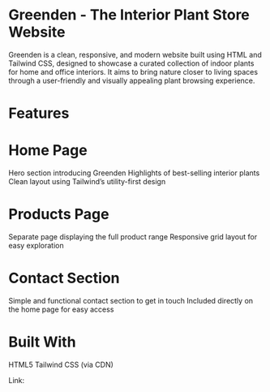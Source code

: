 # Greenden - The Interior Plant Store Website
Greenden is a clean, responsive, and modern website built using HTML and Tailwind CSS, designed to showcase a curated collection of indoor plants for home and office interiors. It aims to bring nature closer to living spaces through a user-friendly and visually appealing plant browsing experience.

# Features
# Home Page
Hero section introducing Greenden
Highlights of best-selling interior plants
Clean layout using Tailwind’s utility-first design

# Products Page
Separate page displaying the full product range
Responsive grid layout for easy exploration

# Contact Section
Simple and functional contact section to get in touch
Included directly on the home page for easy access

# Built With
HTML5
Tailwind CSS (via CDN)

Link:

